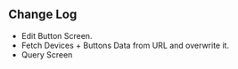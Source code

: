 ## Change Log

- Edit Button Screen.
- Fetch Devices + Buttons Data from URL and overwrite it.
- Query Screen
